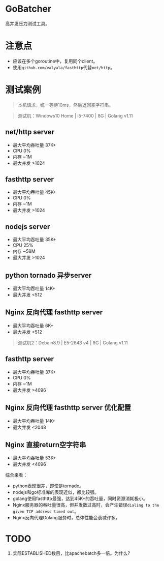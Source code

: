 # GoBatcher
高并发压力测试工具。

# 注意点
+ 应该在多个goroutine中，复用同个client。
+ 使用`github.com/valyala/fasthttp`代替`net/http`。

# 测试案例

> 本机请求，统一等待10ms，然后返回空字符串。

> 测试机：Windows10 Home | i5-7400 | 8G | Golang v1.11

## net/http server
+ 最大平均吞吐量 37K+
+ CPU 0%
+ 内存 ~1M
+ 最大并发 >1024

## fasthttp server
+ 最大平均吞吐量 45K+
+ CPU 0%
+ 内存 ~1M
+ 最大并发 >1024

## nodejs server
+ 最大平均吞吐量 35K+
+ CPU 25%
+ 内存 ~58M
+ 最大并发 >1024

## python tornado 异步server
+ 最大平均吞吐量 14K+
+ 最大并发 <512

## Nginx 反向代理 fasthttp server
+ 最大平均吞吐量 6K+
+ 最大并发 <512

> 测试机2：Debain8.9 | E5-2643 v4 | 8G | Golang v1.11

## fasthttp server
+ 最大平均吞吐量 37K+
+ CPU 0%
+ 内存 ~1M
+ 最大并发 >4096

## Nginx 反向代理 fasthttp server 优化配置
+ 最大平均吞吐量 14K+
+ 最大并发 <2048

## Nginx 直接return空字符串
+ 最大平均吞吐量 53K+
+ 最大并发 <4096

综合来看：
+ python表现很差，即使是tornado。
+ nodejs和go标准库的表现近似，都比较强。
+ golang使用fasthttp最强，达到45K+的吞吐量，同时资源消耗极小。
+ Nginx服务器的吞吐量很高，但并发数过高时，会产生错误`dialing to the given TCP address timed out`。
+ Nginx反向代理Golang服务时，总体性能会衰减许多。

# TODO
1. 实际ESTABLISHED数目，比apachebatch多一倍。为什么?
